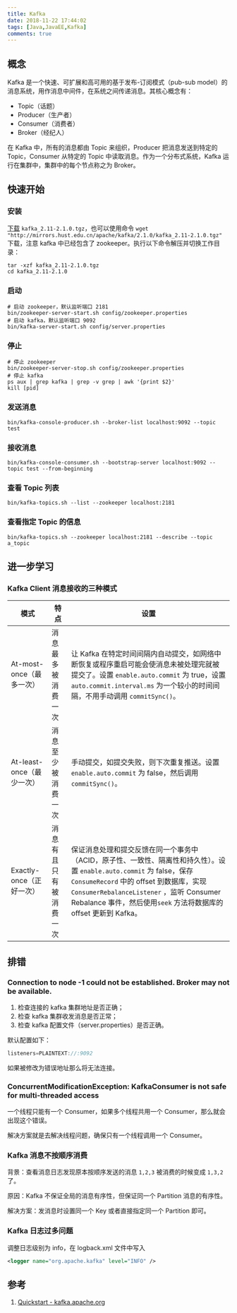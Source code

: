 ```yaml
---
title: Kafka
date: 2018-11-22 17:44:02
tags: [Java,JavaEE,Kafka]
comments: true
---
```


## 概念

Kafka 是一个快速、可扩展和高可用的基于发布-订阅模式（pub-sub model）的消息系统，用作消息中间件，在系统之间传递消息。其核心概念有：

- Topic（话题）
- Producer（生产者）
- Consumer（消费者）
- Broker（经纪人）

在 Kafka 中，所有的消息都由 Topic 来组织，Producer 把消息发送到特定的 Topic，Consumer 从特定的 Topic 中读取消息。作为一个分布式系统，Kafka 运行在集群中，集群中的每个节点称之为 Broker。

## 快速开始

### 安装

[下载](https://www.apache.org/dyn/closer.cgi?path=/kafka/2.1.0/kafka_2.11-2.1.0.tgz)  `kafka_2.11-2.1.0.tgz`，也可以使用命令 `wget "http://mirrors.hust.edu.cn/apache/kafka/2.1.0/kafka_2.11-2.1.0.tgz"` 下载，注意 kafka 中已经包含了 zookeeper。执行以下命令解压并切换工作目录：

```shell
tar -xzf kafka_2.11-2.1.0.tgz
cd kafka_2.11-2.1.0
```

### 启动

```shell
# 启动 zookeeper，默认监听端口 2181
bin/zookeeper-server-start.sh config/zookeeper.properties
# 启动 kafka，默认监听端口 9092
bin/kafka-server-start.sh config/server.properties
```

### 停止

```shell
# 停止 zookeeper
bin/zookeeper-server-stop.sh config/zookeeper.properties
# 停止 kafka
ps aux | grep kafka | grep -v grep | awk '{print $2}'
kill [pid]
```

### 发送消息

```shell
bin/kafka-console-producer.sh --broker-list localhost:9092 --topic test
```

### 接收消息

```shell
bin/kafka-console-consumer.sh --bootstrap-server localhost:9092 --topic test --from-beginning
```

### 查看 Topic 列表

```shell
bin/kafka-topics.sh --list --zookeeper localhost:2181
```

### 查看指定 Topic 的信息

```shell
bin/kafka-topics.sh --zookeeper localhost:2181 --describe --topic a_topic
```

## 进一步学习

### Kafka Client 消息接收的三种模式

| 模式                      | 特点                   | 设置                                                         |
| ------------------------- | ---------------------- | ------------------------------------------------------------ |
| At-most-once（最多一次）  | 消息最多被消费一次     | 让 Kafka 在特定时间间隔内自动提交，如网络中断恢复或程序重启可能会使消息未被处理完就被提交了。设置 `enable.auto.commit` 为 true，设置 `auto.commit.interval.ms` 为一个较小的时间间隔，不用手动调用 `commitSync()`。 |
| At-least-once（最少一次） | 消息至少被消费一次     | 手动提交，如提交失败，则下次重复推送。设置 `enable.auto.commit` 为 false，然后调用 `commitSync()`。 |
| Exactly-once（正好一次）  | 消息有且只有被消费一次 | 保证消息处理和提交反馈在同一个事务中（ACID，原子性、一致性、隔离性和持久性）。设置 `enable.auto.commit` 为 false，保存 `ConsumeRecord` 中的 offset 到数据库，实现 `ConsumerRebalanceListener` ，监听 Consumer Rebalance 事件，然后使用`seek` 方法将数据库的 offset 更新到 Kafka。 |

## 排错

### Connection to node -1 could not be established. Broker may not be available.

1. 检查连接的 kafka 集群地址是否正确；
2. 检查 kafka 集群收发消息是否正常；
3. 检查 kafka 配置文件（server.properties）是否正确。

默认配置如下：

```java
listeners=PLAINTEXT://:9092
```

如果被修改为错误地址那么将无法连接。

### ConcurrentModificationException: KafkaConsumer is not safe for multi-threaded access

一个线程只能有一个 Consumer，如果多个线程共用一个 Consumer，那么就会出现这个错误。

解决方案就是去解决线程问题，确保只有一个线程调用一个 Consumer。

### Kafka 消息不按顺序消费

背景：查看消息日志发现原本按顺序发送的消息 `1,2,3` 被消费的时候变成 `1,3,2` 了。

原因：Kafka 不保证全局的消息有序性，但保证同一个 Partition 消息的有序性。

解决方案：发消息时设置同一个 Key 或者直接指定同一个 Partition 即可。

### Kafka 日志过多问题

调整日志级别为 info，在 logback.xml 文件中写入

```xml
<logger name="org.apache.kafka" level="INFO" />
```

## 参考

1. [Quickstart - kafka.apache.org](https://kafka.apache.org/quickstart)
